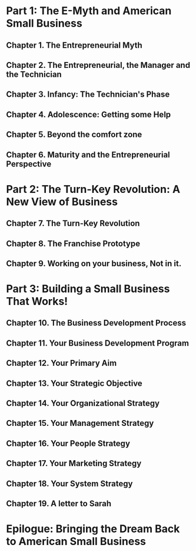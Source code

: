 # Part 1: The E-Myth and American Small Business
## Chapter 1. The Entrepreneurial Myth
## Chapter 2. The Entrepreneurial, the Manager and the Technician
## Chapter 3. Infancy: The Technician's Phase
## Chapter 4. Adolescence: Getting some Help
## Chapter 5. Beyond the comfort zone
## Chapter 6. Maturity and the Entrepreneurial Perspective
# Part 2: The Turn-Key Revolution: A New View of Business
## Chapter 7. The Turn-Key Revolution
## Chapter 8. The Franchise Prototype
## Chapter 9. Working on your business, Not in it.
# Part 3: Building a Small Business That Works!
## Chapter 10. The Business Development Process
## Chapter 11. Your Business Development Program
## Chapter 12. Your Primary Aim
## Chapter 13. Your Strategic Objective
## Chapter 14. Your Organizational Strategy
## Chapter 15. Your Management Strategy
## Chapter 16. Your People Strategy
## Chapter 17. Your Marketing Strategy
## Chapter 18. Your System Strategy
## Chapter 19. A letter to Sarah
# Epilogue: Bringing the Dream Back to American Small Business